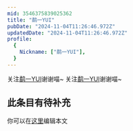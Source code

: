 ```yaml
---
mid: 3546375839025362
title: "鹬一YUI"
pubDate: "2024-11-04T11:26:46.972Z"
updatedDate: "2024-11-04T11:26:46.972Z"
profile:
  {
    Nickname: ["鹬一YUI"],
  }
---
```


关注[鹬一YUI](https://space.bilibili.com/3546375839025362)谢谢喵~ 关注[鹬一YUI](https://space.bilibili.com/3546375839025362)谢谢喵~

## 此条目有待补充
你可以在[这里](https://github.com/Yuhanawa/VTuber.ICU-Content/edit/master/v/鹬一YUI/index.md)编辑本文
